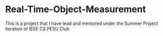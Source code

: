 # Real-Time-Object-Measurement
This is a project that I have lead and mentored under the Summer Project iteration of IEEE CS PESU Club
